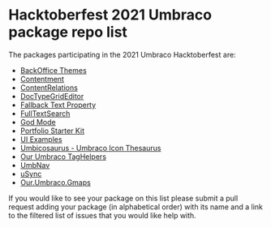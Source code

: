 # Hacktoberfest 2021 Umbraco package repo list

The packages participating in the 2021 Umbraco Hacktoberfest are:

- [BackOffice Themes](https://github.com/KevinJump/Our.Umbraco.BackOfficeThemes/issues?q=is%3Aissue+is%3Aopen+label%3A%22help+wanted%22)
- [Contentment](https://github.com/leekelleher/umbraco-contentment/issues?q=is%3Aissue+is%3Aopen+label%3A%22help+wanted%22)
- [ContentRelations](https://github.com/erikjanwestendorp/Our.Umbraco.ContentRelations/labels/help%20wanted)
- [DocTypeGridEditor](https://github.com/skttl/umbraco-doc-type-grid-editor/issues?q=is%3Aissue+is%3Aopen+label%3Aup-for-grabs)
- [Fallback Text Property](https://github.com/harry-gordon/wholething-fallback-text-property/labels/help%20wanted)
- [FullTextSearch](https://github.com/skttl/umbraco-fulltextsearch8/issues?q=is%3Aissue+is%3Aopen+label%3A%22help+wanted%22)
- [God Mode](https://github.com/DanDiplo/Umbraco.GodMode/issues/22)
- [Portfolio Starter Kit](https://github.com/prjseal/Portfolio-Starter-Kit-fo-Umbraco/issues?q=is%3Aissue+is%3Aopen+label%3A%22help+wanted%22)
- [UI Examples](https://github.com/umbraco/UI-Examples/issues?q=is%3Aissue+is%3Aopen+label%3A%22good+first+issue%22)
- [Umbicosaurus - Umbraco Icon Thesaurus](https://github.com/glombek/umbicosaurus/issues/1)
- [Our Umbraco TagHelpers](https://github.com/umbraco-community/Our-Umbraco-TagHelpers)
- [UmbNav](https://github.com/AaronSadlerUK/Our.Umbraco.UmbNav/issues?q=is%3Aissue+is%3Aopen+label%3A"help+wanted")
- [uSync](https://github.com/KevinJump/uSync/issues?q=is%3Aissue+is%3Aopen+label%3A%22help+wanted%22)
- [Our.Umbraco.Gmaps](https://github.com/ArnoldV/Our.Umbraco.GMaps)

If you would like to see your package on this list please submit a pull request adding your package (in alphabetical order) with its name and a link to the filtered list of issues that you would like help with.
